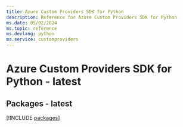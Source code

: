 ```yaml
---
title: Azure Custom Providers SDK for Python
description: Reference for Azure Custom Providers SDK for Python
ms.date: 05/02/2024
ms.topic: reference
ms.devlang: python
ms.service: customproviders
---
```

# Azure Custom Providers SDK for Python - latest
## Packages - latest
[!INCLUDE [packages](custom-providers-index.md)]